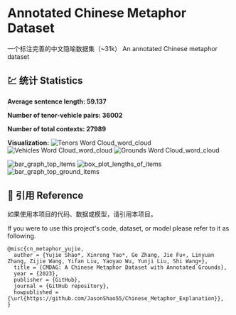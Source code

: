 
# Annotated Chinese Metaphor Dataset
一个标注完善的中文隐喻数据集（~31k）
An annotated Chinese metaphor dataset

## 💹 统计 Statistics

**Average sentence length: 59.137**

**Number of tenor-vehicle pairs: 36002**

**Number of total contexts: 27989**


**Visualization:** 
![Tenors Word Cloud_word_cloud](https://github.com/JasonShao55/Chinese_Metaphor_Explanation/assets/61415289/8600ef12-aa28-4fbb-a5d3-c70780a92b93)
![Vehicles Word Cloud_word_cloud](https://github.com/JasonShao55/Chinese_Metaphor_Explanation/assets/61415289/fc254814-2da5-4096-ab79-44475be44863)
![Grounds Word Cloud_word_cloud](https://github.com/JasonShao55/Chinese_Metaphor_Explanation/assets/61415289/abc16ba9-23e6-4ab8-a8b2-ca2ea1146ccb)

![bar_graph_top_items](https://github.com/JasonShao55/Chinese_Metaphor_Explanation/assets/61415289/96f363ee-3c1b-4e9a-8aa8-2459809c7816)
![box_plot_lengths_of_items](https://github.com/JasonShao55/Chinese_Metaphor_Explanation/assets/61415289/64a39794-3f1d-4930-b25b-3de3e6057aaf)
![bar_graph_top_ground_items](https://github.com/JasonShao55/Chinese_Metaphor_Explanation/assets/61415289/deb0063b-d2a0-46cc-b568-e06fb3a46e21)


## 📌 引用  Reference

如果使用本项目的代码、数据或模型，请引用本项目。

If you were to use this project's code, dataset, or model please refer to it as following.

```
@misc{cn_metaphor_yujie,
  author = {Yujie Shao*, Xinrong Yao*, Ge Zhang, Jie Fu+, Linyuan Zhang, Zijie Wang, Yifan Liu, Yaoyao Wu, Yunji Liu, Shi Wang+},
  title = {CMDAG: A Chinese Metaphor Dataset with Annotated Grounds},
  year = {2023},
  publisher = {GitHub},
  journal = {GitHub repository},
  howpublished = {\url{https://github.com/JasonShao55/Chinese_Metaphor_Explanation}},
}
```

